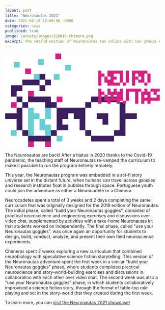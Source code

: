 ```yaml
---
layout: post
title: "Neuronautas 2021"
date: 2021-08-19 12:00:00 -0000
categories: news
published: true
image: /assets/images/210819-Chimera.png
excerpt: The second edition of Neuronautas ran online with two groups of students -- the Neurocadetes and the Chimeras!
---
```


![Neuronautas2021](/assets/images/210819-NeuronautasGlasses.png)

The Neuronautas are back! After a hiatus in 2020 thanks to the Covid-19 pandemic, the teaching staff of Neuronautas re-vamped the curriculum to make it possible to run the program entirely remotely. 

This year, the Neuronautas program was embedded in a sci-fi story universe set in the distant future, when humans can travel across galaxies and research institutes float in bubbles through space. Portuguese youth could join the adventure as either a Neurocadete or a Chimera. 

Neurocadetes spent a total of 3 weeks and 2 days completing the same curriculum that was originally designed for the 2019 edition of Neuronautas. The initial phase, called "build your Neuronautas goggles", consisted of practical neuroscience and engineering exercises and discussions over video chat, supplemented by activities with a take-home Neuronautas kit that students worked on independently. The final phase, called "use your Neuronautas goggles", was once again an opportunity for students to design, build, conduct, analyze, and present their own field neuroscience experiments. 

Chimeras spent 2 weeks exploring a new curriculum that combined neurobiology with speculative science fiction storytelling. This version of the Neuronautas adventure spent the first week in a similar "build your Neuronautas goggles" phase, where students completed practical neuroscience and story-world-building exercises and discussions in collaboration with each other over video chat. The second week was also a "use your Neuronautas goggles" phase, in which students collaboratively improvised a science fiction story, through the format of table-top role playing and set in the story-world that they created during the first week. 

To learn more, you can [visit the Neuronautas 2021 showcase!](https://neuronautas.github.io/2021-showcase/)